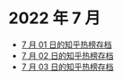 # 2022 年 7 月

+ [7 月 01 日的知乎热榜存档](/2022-7/01)
+ [7 月 02 日的知乎热榜存档](/2022-7/02)
+ [7 月 03 日的知乎热榜存档](/2022-7/03)

